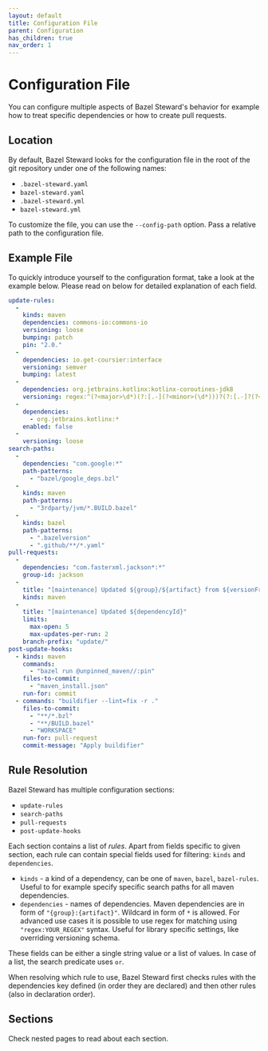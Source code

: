 ```yaml
---
layout: default
title: Configuration File
parent: Configuration
has_children: true
nav_order: 1
---
```


# Configuration File
You can configure multiple aspects of Bazel Steward's behavior for example how to treat specific dependencies or how to create pull requests.

## Location
By default, Bazel Steward looks for the configuration file in the root of the git repository under one of the following names:
  * `.bazel-steward.yaml`
  * `bazel-steward.yaml`
  * `.bazel-steward.yml`
  * `bazel-steward.yml`

To customize the file, you can use the `--config-path` option. Pass a relative path to the configuration file.

## Example File
To quickly introduce yourself to the configuration format, take a look at the example below. Please read on below for detailed explanation of each field.

```yaml
update-rules:
  -
    kinds: maven
    dependencies: commons-io:commons-io
    versioning: loose
    bumping: patch
    pin: "2.0."
  -
    dependencies: io.get-coursier:interface
    versioning: semver
    bumping: latest
  -
    dependencies: org.jetbrains.kotlinx:kotlinx-coroutines-jdk8
    versioning: regex:^(?<major>\d*)(?:[.-](?<minor>(\d*)))?(?:[.-]?(?<patch>(\d*)))?(?:[-.]?(?<preRelease>(\d*)))(?<buildMetaData>)?
  -
    dependencies:
      - org.jetbrains.kotlinx:*
    enabled: false
  -
    versioning: loose
search-paths:
  -
    dependencies: "com.google:*"
    path-patterns:
      - "bazel/google_deps.bzl"
  -
    kinds: maven
    path-patterns:
      - "3rdparty/jvm/*.BUILD.bazel"
  -
    kinds: bazel
    path-patterns:
      - ".bazelversion"
      - ".github/**/*.yaml"
pull-requests:
  -   
    dependencies: "com.fasterxml.jackson*:*"
    group-id: jackson
  - 
    title: "[maintenance] Updated ${group}/${artifact} from ${versionFrom} to ${versionTo}"
    kinds: maven
  - 
    title: "[maintenance] Updated ${dependencyId}"
    limits:
      max-open: 5
      max-updates-per-run: 2
    branch-prefix: "update/"
post-update-hooks:
  - kinds: maven
    commands:
      - "bazel run @unpinned_maven//:pin"
    files-to-commit:
      - "maven_install.json"
    run-for: commit
  - commands: "buildifier --lint=fix -r ."
    files-to-commit:
      - "**/*.bzl"
      - "**/BUILD.bazel"
      - "WORKSPACE"
    run-for: pull-request
    commit-message: "Apply buildifier"
```

## Rule Resolution
Bazel Steward has multiple configuration sections:
 * `update-rules`
 * `search-paths`
 * `pull-requests`
 * `post-update-hooks`

Each section contains a list of *rules*. Apart from fields specific to given section, each rule can contain special fields used for filtering: `kinds` and `dependencies`.
* `kinds` - a kind of a dependency, can be one of `maven`, `bazel`, `bazel-rules`. Useful to for example specify specific search paths for all maven dependencies.
* `dependencies` - names of dependencies. Maven dependencies are in form of `"{group}:{artifact}"`. Wildcard in form of `*` is allowed. For advanced use cases it is possible to use regex for matching using `"regex:YOUR_REGEX"` syntax. Useful for library specific settings, like overriding versioning schema.

These fields can be either a single string value or a list of values. In case of a list, the search predicate uses `or`.

When resolving which rule to use, Bazel Steward first checks rules with the dependencies key defined (in order they are declared) and then other rules (also in declaration order).

## Sections
Check nested pages to read about each section.
